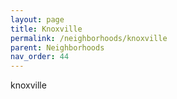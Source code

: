 ```yaml
---
layout: page
title: Knoxville
permalink: /neighborhoods/knoxville
parent: Neighborhoods
nav_order: 44
---
```


knoxville